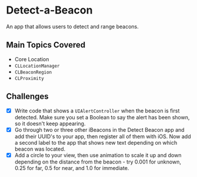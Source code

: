 # Detect-a-Beacon

An app that allows users to detect and range beacons.

## Main Topics Covered

- Core Location
- `CLLocationManager`
- `CLBeaconRegion`
- `CLProximity`

## Challenges
- [x] Write code that shows a `UIAlertController` when the beacon is first detected. Make sure you set a Boolean to say the alert has been shown, so it doesn't keep appearing.
- [x] Go through two or three other iBeacons in the Detect Beacon app and add their UUID's to your app, then register all of them with iOS. Now add a second label to the app that shows new text depending on which beacon was located.
- [x] Add a circle to your view, then use animation to scale it up and down depending on the distance from the beacon - try 0.001 for unknown, 0.25 for far, 0.5 for near, and 1.0 for immediate.
